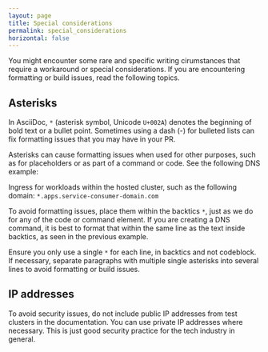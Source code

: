 ```yaml
---
layout: page
title: Special considerations
permalink: special_considerations
horizontal: false
---
```


You might encounter some rare and specific writing cirumstances that require a workaround or special considerations. If you are encountering formatting or build issues, read the following topics.

## Asterisks

In AsciiDoc, `*` (asterisk symbol, Unicode `U+002A`) denotes the beginning of bold text or a bullet point. Sometimes using a dash (-) for bulleted lists can fix formatting issues that you may have in your PR.

Asterisks can cause formatting issues when used for other purposes, such as for placeholders or as part of a command or code. See the following DNS example:

Ingress for workloads within the hosted cluster, such as the following domain: `*.apps.service-consumer-domain.com`

To avoid formatting issues, place them within the backtics `*`, just as we do for any of the code or command element. If you are creating a DNS command, it is best to format that within the same line as the text inside backtics, as seen in the previous example.

Ensure you only use a single `*` for each line, in backtics and not codeblock. If necessary, separate paragraphs with multiple single asterisks into several lines to avoid formatting or build issues.

## IP addresses

To avoid security issues, do not include public IP addresses from test clusters in the documentation. You can use private IP addresses where necessary. This is just good security practice for the tech industry in general.
